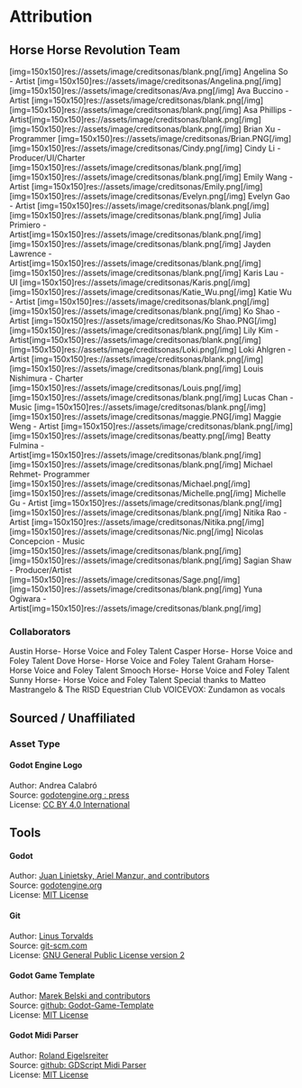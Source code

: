 # Attribution
## Horse Horse Revolution Team

[img=150x150]res://assets/image/creditsonas/blank.png[/img] Angelina So - Artist [img=150x150]res://assets/image/creditsonas/Angelina.png[/img]
[img=150x150]res://assets/image/creditsonas/Ava.png[/img] Ava Buccino - Artist [img=150x150]res://assets/image/creditsonas/blank.png[/img]
[img=150x150]res://assets/image/creditsonas/blank.png[/img] Asa Phillips -  Artist[img=150x150]res://assets/image/creditsonas/blank.png[/img]
[img=150x150]res://assets/image/creditsonas/blank.png[/img] Brian Xu - Programmer [img=150x150]res://assets/image/creditsonas/Brian.PNG[/img]
[img=150x150]res://assets/image/creditsonas/Cindy.png[/img] Cindy Li - Producer/UI/Charter [img=150x150]res://assets/image/creditsonas/blank.png[/img]
[img=150x150]res://assets/image/creditsonas/blank.png[/img] Emily Wang - Artist [img=150x150]res://assets/image/creditsonas/Emily.png[/img]
[img=150x150]res://assets/image/creditsonas/Evelyn.png[/img] Evelyn Gao - Artist [img=150x150]res://assets/image/creditsonas/blank.png[/img]
[img=150x150]res://assets/image/creditsonas/blank.png[/img] Julia Primiero - Artist[img=150x150]res://assets/image/creditsonas/blank.png[/img]
[img=150x150]res://assets/image/creditsonas/blank.png[/img] Jayden Lawrence - Artist[img=150x150]res://assets/image/creditsonas/blank.png[/img]
[img=150x150]res://assets/image/creditsonas/blank.png[/img] Karis Lau - UI [img=150x150]res://assets/image/creditsonas/Karis.png[/img]
[img=150x150]res://assets/image/creditsonas/Katie_Wu.png[/img] Katie Wu - Artist [img=150x150]res://assets/image/creditsonas/blank.png[/img]
[img=150x150]res://assets/image/creditsonas/blank.png[/img] Ko Shao - Artist [img=150x150]res://assets/image/creditsonas/Ko Shao.PNG[/img]
[img=150x150]res://assets/image/creditsonas/blank.png[/img] Lily Kim - Artist[img=150x150]res://assets/image/creditsonas/blank.png[/img]
[img=150x150]res://assets/image/creditsonas/Loki.png[/img] Loki Ahlgren - Artist [img=150x150]res://assets/image/creditsonas/blank.png[/img]
[img=150x150]res://assets/image/creditsonas/blank.png[/img] Louis Nishimura - Charter [img=150x150]res://assets/image/creditsonas/Louis.png[/img]
[img=150x150]res://assets/image/creditsonas/blank.png[/img] Lucas Chan - Music [img=150x150]res://assets/image/creditsonas/blank.png[/img]
[img=150x150]res://assets/image/creditsonas/maggie.PNG[/img] Maggie Weng - Artist [img=150x150]res://assets/image/creditsonas/blank.png[/img]
[img=150x150]res://assets/image/creditsonas/beatty.png[/img] Beatty Fulmina - Artist[img=150x150]res://assets/image/creditsonas/blank.png[/img]
[img=150x150]res://assets/image/creditsonas/blank.png[/img] Michael Rehmet- Programmer [img=150x150]res://assets/image/creditsonas/Michael.png[/img]
[img=150x150]res://assets/image/creditsonas/Michelle.png[/img] Michelle Gu - Artist [img=150x150]res://assets/image/creditsonas/blank.png[/img]
[img=150x150]res://assets/image/creditsonas/blank.png[/img] Nitika Rao - Artist [img=150x150]res://assets/image/creditsonas/Nitika.png[/img]
[img=150x150]res://assets/image/creditsonas/Nic.png[/img] Nicolas Concepcion - Music  [img=150x150]res://assets/image/creditsonas/blank.png[/img]
[img=150x150]res://assets/image/creditsonas/blank.png[/img] Sagian Shaw - Producer/Artist [img=150x150]res://assets/image/creditsonas/Sage.png[/img]
[img=150x150]res://assets/image/creditsonas/blank.png[/img] Yuna Ogiwara - Artist[img=150x150]res://assets/image/creditsonas/blank.png[/img]

### Collaborators

Austin Horse- Horse Voice and Foley Talent
Casper Horse- Horse Voice and Foley Talent
Dove Horse- Horse Voice and Foley Talent
Graham Horse- Horse Voice and Foley Talent
Smooch Horse- Horse Voice and Foley Talent
Sunny Horse- Horse Voice and Foley Talent
Special thanks to Matteo Mastrangelo & The RISD Equestrian Club
VOICEVOX: Zundamon as vocals


## Sourced / Unaffiliated
### Asset Type

#### Godot Engine Logo
Author: Andrea Calabró  
Source: [godotengine.org : press](https://godotengine.org/press/)  
License: [CC BY 4.0 International](https://github.com/godotengine/godot/blob/master/LOGO_LICENSE.txt) 

## Tools
#### Godot
Author: [Juan Linietsky, Ariel Manzur, and contributors](https://godotengine.org/contact)  
Source: [godotengine.org](https://godotengine.org/)  
License: [MIT License](https://github.com/godotengine/godot/blob/master/LICENSE.txt) 

#### Git
Author: [Linus Torvalds](https://github.com/torvalds)  
Source: [git-scm.com](https://git-scm.com/downloads)  
License: [GNU General Public License version 2](https://opensource.org/licenses/GPL-2.0)

#### Godot Game Template
Author: [Marek Belski and contributors](https://github.com/Maaack/Godot-Game-Template/graphs/contributors)  
Source: [github: Godot-Game-Template](https://github.com/Maaack/Godot-Game-Template)  
License: [MIT License](LICENSE.txt)  

#### Godot Midi Parser
Author: [Roland Eigelsreiter](https://github.com/brainfoolong/gdscript-midi-parser)  
Source: [github: GDScript Midi Parser](https://github.com/brainfoolong/gdscript-midi-parser)  
License: [MIT License](https://github.com/brainfoolong/gdscript-midi-parser/blob/main/LICENSE)
